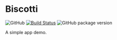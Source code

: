 # Biscotti


![GitHub](https://img.shields.io/github/license/danielciao/biscotti.svg)
[![Build Status](https://travis-ci.org/danielciao/biscotti.svg?branch=master)](https://travis-ci.org/danielciao/biscotti)
![GitHub package version](https://img.shields.io/github/package-json/v/danielciao/biscotti.svg)

A simple app demo. 
